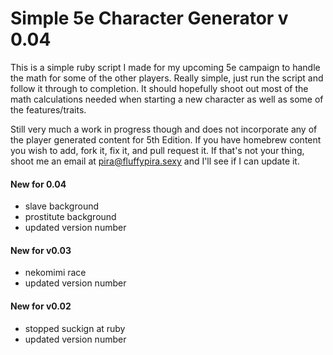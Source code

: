 # Simple 5e Character Generator v 0.04
This is a simple ruby script I made for my upcoming 5e campaign to handle the math for some of the other players. Really simple, just run the script and follow it through to completion. It should hopefully shoot out most of the math calculations needed when starting a new character as well as some of the features/traits.

Still very much a work in progress though and does not incorporate any of the player generated content for 5th Edition. If you have homebrew content you wish to add, fork it, fix it, and pull request it. If that's not your thing, shoot me an email at pira@fluffypira.sexy and I'll see if I can update it.

#### New for 0.04
* slave background
* prostitute background
* updated version number

#### New for v0.03
* nekomimi race
* updated version number

#### New for v0.02
* stopped suckign at ruby
* updated version number
